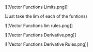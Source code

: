 ![[Vector Functions Limits.png]]

(Just take the lim of each of the funtions)

![[Vector Functions lim rules.png]]

![[Vector Functions Derivative.png]]

![[Vector Functions Derivative Rules.png]]

